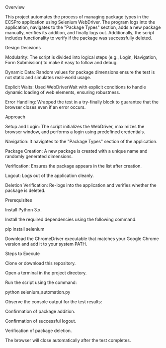 Overview

This project automates the process of managing package types in the ECSPro application using Selenium WebDriver. The program logs into the application, navigates to the "Package Types" section, adds a new package manually, verifies its addition, and finally logs out. Additionally, the script includes functionality to verify if the package was successfully deleted.

Design Decisions

Modularity: The script is divided into logical steps (e.g., Login, Navigation, Form Submission) to make it easy to follow and debug.

Dynamic Data: Random values for package dimensions ensure the test is not static and simulates real-world usage.

Explicit Waits: Used WebDriverWait with explicit conditions to handle dynamic loading of web elements, ensuring robustness.

Error Handling: Wrapped the test in a try-finally block to guarantee that the browser closes even if an error occurs.

Approach

Setup and Login: The script initializes the WebDriver, maximizes the browser window, and performs a login using predefined credentials.

Navigation: It navigates to the "Package Types" section of the application.

Package Creation: A new package is created with a unique name and randomly generated dimensions.

Verification: Ensures the package appears in the list after creation.

Logout: Logs out of the application cleanly.

Deletion Verification: Re-logs into the application and verifies whether the package is deleted.

Prerequisites

Install Python 3.x.

Install the required dependencies using the following command:

pip install selenium

Download the ChromeDriver executable that matches your Google Chrome version and add it to your system PATH.

Steps to Execute

Clone or download this repository.

Open a terminal in the project directory.

Run the script using the command:

python selenium_automation.py

Observe the console output for the test results:

Confirmation of package addition.

Confirmation of successful logout.

Verification of package deletion.

The browser will close automatically after the test completes.


